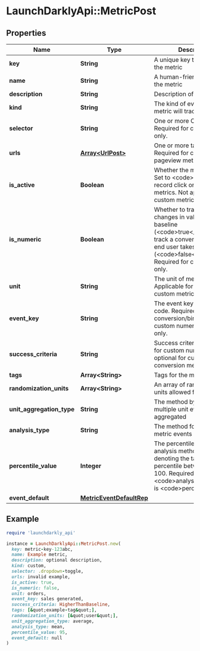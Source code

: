 # LaunchDarklyApi::MetricPost

## Properties

| Name | Type | Description | Notes |
| ---- | ---- | ----------- | ----- |
| **key** | **String** | A unique key to reference the metric |  |
| **name** | **String** | A human-friendly name for the metric | [optional] |
| **description** | **String** | Description of the metric | [optional] |
| **kind** | **String** | The kind of event your metric will track |  |
| **selector** | **String** | One or more CSS selectors. Required for click metrics only. | [optional] |
| **urls** | [**Array&lt;UrlPost&gt;**](UrlPost.md) | One or more target URLs. Required for click and pageview metrics only. | [optional] |
| **is_active** | **Boolean** | Whether the metric is active. Set to &lt;code&gt;true&lt;/code&gt; to record click or pageview metrics. Not applicable for custom metrics. | [optional] |
| **is_numeric** | **Boolean** | Whether to track numeric changes in value against a baseline (&lt;code&gt;true&lt;/code&gt;) or to track a conversion when an end user takes an action (&lt;code&gt;false&lt;/code&gt;). Required for custom metrics only. | [optional] |
| **unit** | **String** | The unit of measure. Applicable for numeric custom metrics only. | [optional] |
| **event_key** | **String** | The event key to use in your code. Required for custom conversion/binary and custom numeric metrics only. | [optional] |
| **success_criteria** | **String** | Success criteria. Required for custom numeric metrics, optional for custom conversion metrics. | [optional] |
| **tags** | **Array&lt;String&gt;** | Tags for the metric | [optional] |
| **randomization_units** | **Array&lt;String&gt;** | An array of randomization units allowed for this metric | [optional] |
| **unit_aggregation_type** | **String** | The method by which multiple unit event values are aggregated | [optional] |
| **analysis_type** | **String** | The method for analyzing metric events | [optional] |
| **percentile_value** | **Integer** | The percentile for the analysis method. An integer denoting the target percentile between 0 and 100. Required when &lt;code&gt;analysisType&lt;/code&gt; is &lt;code&gt;percentile&lt;/code&gt;. | [optional] |
| **event_default** | [**MetricEventDefaultRep**](MetricEventDefaultRep.md) |  | [optional] |

## Example

```ruby
require 'launchdarkly_api'

instance = LaunchDarklyApi::MetricPost.new(
  key: metric-key-123abc,
  name: Example metric,
  description: optional description,
  kind: custom,
  selector: .dropdown-toggle,
  urls: invalid example,
  is_active: true,
  is_numeric: false,
  unit: orders,
  event_key: sales generated,
  success_criteria: HigherThanBaseline,
  tags: [&quot;example-tag&quot;],
  randomization_units: [&quot;user&quot;],
  unit_aggregation_type: average,
  analysis_type: mean,
  percentile_value: 95,
  event_default: null
)
```

